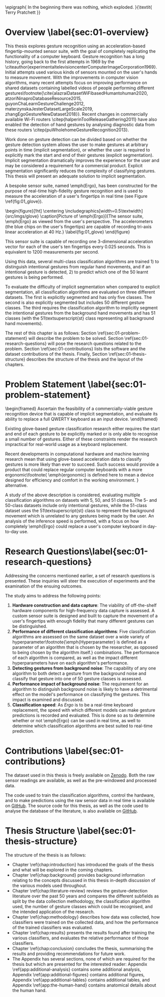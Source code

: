 <!---
Note: What you bring to the table is _fidelity_. There has been oodles of work
trying to classify big obvious gestures, but nothing that comes close to
replacing the keyboard. Nobody wants to wave their hands around just to type
the letter "a", but Ergo lets you do a simple motion and it's done.

Contributions:

- Gestures are far more subtle than found before
- Gestures can be completed far faster than before
- Application is explicitly for full computer interaction
- Many more gestures than before
- Glove is very unintrusive due to the fingernail design
- Segmentation is done automatically, which is often not considered
--->

<!-- prettier-ignore-start -->
\epigraph{
    In the beginning there was nothing, which exploded.
}{\textit{ Terry Pratchett }}
<!-- prettier-ignore-end -->

# Overview \label{sec:01-overview}

This thesis explores gesture recognition using an acceleration-based
fingertip-mounted sensor suite, with the goal of completely replicating the
functionality of a computer keyboard. Gesture recognition has a long history,
going back to the first attempts in 1969 by the
\citeauthor{experimentaltelevisioncenterComputerImageCorporation1969}. Initial
attempts used various kinds of sensors mounted on the user's hands to measure
movement. With the improvements in computer vision algorithms, many recent
attempts focus on improving performance on shared datasets containing labelled
videos of people performing different
gestures\footnote{\cite{alazraiDatasetWiFibasedHumantohuman2020,
atzoriNinaproDatabaseResource2015, guyonChaLearnGestureChallenge2012,
materzynskaJesterDatasetLargeScale2019, zhangEgoGestureNewDataset2018}}. Recent
changes in commercially available Wi-Fi routers
\citep{halperinToolReleaseGathering2011} have also enabled the detection of
hand gestures by analysing diagnostic data from these routers
\citep{puWholehomeGestureRecognition2013}.

Work done on gesture detection can be divided based on whether the
gesture detection system allows the user to make gestures at arbitrary points in time
(implicit segmentation), or whether the user is required to explicitly mark the
start and end of their gestures (explicit segmentation). Implicit segmentation
dramatically improves the experience for the user and may be considered a
requirement for a commercial product. Explicit segmentation significantly
reduces the complexity of classifying gestures. This thesis will present an
adequate solution to implicit segmentation.

A bespoke sensor suite, named \emph{Ergo}, has been constructed for the purpose
of real-time high-fidelity gesture recognition and is used to measure the
acceleration of a user's fingertips in real time (see Figure
\ref{fig:01_glove}).

<!-- prettier-ignore-start -->
\begin{figure}[!ht]
    \centering
    \includegraphics[width=0.5\textwidth]{src/imgs/glove}
    \caption[Picture of \emph{Ergo}]{The sensor suite, \emph{Ergo} as viewed
    from the user's perspective. The accelerometers (the blue chips on the
    user's fingertips) are capable of recording tri-axis linear acceleration at
    40 Hz.}
    \label{fig:01_glove}
\end{figure}
<!-- prettier-ignore-end -->

This sensor suite is capable of recording one 3-dimensional acceleration vector
for each of the user's ten fingertips every 0.025 seconds. This is equivalent
to 1200 measurements per second.

Using this data, several multi-class classification algorithms are trained 1)
to distinguish intentional gestures from regular hand movements, and if an
intentional gesture is detected, 2) to predict which one of the 50 learnt
gestures is being performed.

To evaluate the difficulty of implicit segmentation when compared to explicit
segmentation, all classification algorithms are evaluated on three different
datasets. The first is explicitly segmented and has only five classes. The
second is also explicitly segmented but includes 50 different gesture classes.
The third requires the classification algorithm to implicitly segment the
intentional gestures from the background hand movements and has 51 classes
(with the 51\textsuperscript{st} class representing all background hand
movements).

The rest of this chapter is as follows: Section \ref{sec:01-problem-statement}
will describe the problem to be solved. Section \ref{sec:01-research-questions}
will pose the research questions related to the problem. Section
\ref{sec:01-contributions} lists the software and the dataset contributions of
the thesis. Finally, Section \ref{sec:01-thesis-structure} describes the
structure of the thesis and the layout of the chapters.

# Problem Statement \label{sec:01-problem-statement}

<!-- prettier-ignore-start -->
\begin{framed}
    Ascertain the feasibility of a commercially-viable gesture recognition
    device that is capable of implicit segmentation, and evaluate its ability
    to replace a full QWERTY keyboard as an input device.
\end{framed}
<!-- prettier-ignore-end -->

Existing glove-based gesture classification research either requires the start
and end of each gesture to be explicitly marked or is only able to recognise a
small number of gestures. Either of these constraints render the research
impractical for real-world usage as a keyboard replacement.

Recent developments in computational hardware and machine learning research
mean that using glove-based acceleration data to classify gestures is more
likely than ever to succeed. Such success would provide a product that could
replace regular computer keyboards with a more ergonomic\footnote{
\emph{ergonomic} is defined here to mean a device designed for efficiency
and comfort in the working environment.
} alternative.

A study of the above description is considered, evaluating multiple
classification algorithms on datasets with 5, 50, and 51 classes. The 5- and
50-class datasets include only intentional gestures, while the 51-class dataset
uses the 51\textsuperscript{st} class to represent the background movement
which is unrelated to any gestures being made by the user. An analysis of the
inference speed is performed, with a focus on how completely \emph{Ergo} could
replace a user's computer keyboard in day-to-day use.

# Research Questions\label{sec:01-research-questions}

Addressing the concerns mentioned earlier, a set of research questions is
presented. These inquiries will steer the execution of experiments and the
examination of the ensuing outcomes.

The study aims to address the following points:

1. **Hardware construction and data capture**: The viability of off-the-shelf
   hardware components for high-frequency data capture is assessed. A custom
   sensor suite is designed and built to capture the movement of a user's
   fingertips with enough fidelity that many different gestures can be
   distinguished.
1. **Performance of different classification algorithms**: Five classification
   algorithms are assessed on the same dataset over a wide variety of
   hyperparameter\footnote{\emph{Hyperparameter} is defined as a parameter of
   an algorithm that is chosen by the researcher, as opposed to being chosen by
   the algorithm itself.} combinations. The performance of each algorithm is
   compared, as well as the impact different hyperparameters have on each
   algorithm's performance.
1. **Detecting gestures from background noise**: The capability of any one
   algorithm to both detect a gesture from the background noise and classify
   that gesture into one of 50 gesture classes is assessed.
1. **Performance impact of background noise**: The requirement for an algorithm
   to distinguish background noise is likely to have a detrimental effect on
   the model's performance on classifying the gestures. This impact is examined
   and discussed.
1. **Classification speed**: As _Ergo_ is to be a real-time keyboard
   replacement, the speed with which different models can make gesture
   predictions is recorded and evaluated. This is done so as to determine
   whether or not \emph{Ergo} can be used in real time, as well to determine
   which classification algorithms are best suited to real-time prediction.

# Contributions \label{sec:01-contributions}

The dataset used in this thesis is freely available on
[Zenodo](https://zenodo.org/). Both the raw sensor readings are available, as
well as the pre-windowed and processed data.

The code used to train the classification algorithms, control the hardware, and
to make predictions using the raw sensor data in real time is available on
[GitHub](https://github.com/beyarkay/masters-code/). The source code for this
thesis, as well as the code used to analyse the database of the literature, is
also available on [GitHub](https://github.com/beyarkay/masters-thesis/).

# Thesis Structure \label{sec:01-thesis-structure}

The structure of the thesis is as follows:

- Chapter \ref{chap:introduction} has introduced the goals of the thesis and
  what will be explored in the coming chapters.
- Chapter \ref{chap:background} provides background information relating to the
  concepts discussed in this thesis in-depth discussion of the various models
  used throughout.
- Chapter \ref{chap:literature-review} reviews the gesture-detection literature
  over the past 50 years and compares the different subfields as split by the
  data collection methodology, the classification algorithm used, the number of
  gesture classes which could be recognised, and the intended application of
  the research.
- Chapter \ref{chap:methodology} describes how data was collected, how
  classifiers were trained on the collected data, and how the performance of
  the trained classifiers was evaluated.
- Chapter \ref{chap:results} presents the results found after training the
  various classifiers, and evaluates the relative performance of those
  classifiers.
- Chapter \ref{chap:conclusion} concludes the thesis, summarising the results
  and providing recommendations for future work.
- The Appendix has several sections, none of which are required for the thesis
  but which are presented for the interested reader: Appendix
  \ref{app:additional-analysis} contains some additional analysis, Appendix
  \ref{app:additional-figures} contains additional figures, Appendix
  \ref{app:additional-tables} contains additional tables, and Appendix
  \ref{app:the-human-hand} contains anatomical details about the human hand.
